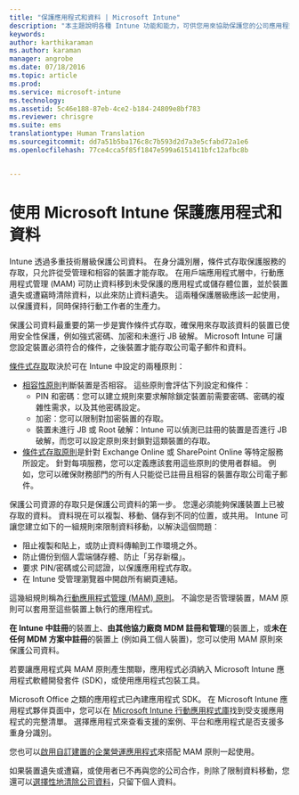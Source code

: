 ```yaml
---
title: "保護應用程式和資料 | Microsoft Intune"
description: "本主題說明各種 Intune 功能和能力，可供您用來協助保護您的公司應用程式與資料。"
keywords: 
author: karthikaraman
ms.author: karaman
manager: angrobe
ms.date: 07/18/2016
ms.topic: article
ms.prod: 
ms.service: microsoft-intune
ms.technology: 
ms.assetid: 5c46e188-87eb-4ce2-b184-24809e8bf783
ms.reviewer: chrisgre
ms.suite: ems
translationtype: Human Translation
ms.sourcegitcommit: dd7a51b5ba176c8c7b593d2d7a3e5cfabd72a1e6
ms.openlocfilehash: 77ce4cca5f85f1847e599a6151411bfc12afbc8b


---
```


# 使用 Microsoft Intune 保護應用程式和資料


Intune 透過多重技術層級保護公司資料。  在身分識別層，條件式存取保護服務的存取，只允許從受管理和相容的裝置才能存取。  在用戶端應用程式層中，行動應用程式管理 (MAM) 可防止資料移到未受保護的應用程式或儲存體位置，並於裝置遺失或遭竊時清除資料，以此來防止資料遺失。  這兩種保護層級應該一起使用，以保護資料，同時保持行動工作者的生產力。

保護公司資料最重要的第一步是實作條件式存取，確保用來存取該資料的裝置已使用安全性保護，例如強式密碼、加密和未進行 JB 破解。 Microsoft Intune 可讓您設定裝置必須符合的條件，之後裝置才能存取公司電子郵件和資料。

[條件式存取](restrict-access-to-email-and-o365-services-with-microsoft-intune.md)取決於可在 Intune 中設定的兩種原則：
- [相容性原則](introduction-to-device-compliance-policies-in-microsoft-intune.md)判斷裝置是否相容。 這些原則會評估下列設定和條件：
  - PIN 和密碼：您可以建立規則來要求解除鎖定裝置前需要密碼、密碼的複雜性需求，以及其他密碼設定。
  - 加密：您可以限制對加密裝置的存取。
  - 裝置未進行 JB 或 Root 破解：Intune 可以偵測已註冊的裝置是否進行 JB 破解，而您可以設定原則來封鎖對這類裝置的存取。
- [條件式存取原則](restrict-access-to-email-and-o365-services-with-microsoft-intune.md)是針對 Exchange Online 或 SharePoint Online 等特定服務所設定。 針對每項服務，您可以定義應該套用這些原則的使用者群組。 例如，您可以確保財務部門的所有人只能從已註冊且相容的裝置存取公司電子郵件。

保護公司資源的存取只是保護公司資料的第一步。 您還必須能夠保護裝置上已被存取的資料。 資料現在可以複製、移動、儲存到不同的位置，或共用。 Intune 可讓您建立如下的一組規則來限制資料移動，以解決這個問題︰
- 阻止複製和貼上，或防止資料傳輸到工作環境之外。
- 防止備份到個人雲端儲存體、防止「另存新檔」。
- 要求 PIN/密碼或公司認證，以保護應用程式存取。
- 在 Intune 受管理瀏覽器中開啟所有網頁連結。

這幾組規則稱為[行動應用程式管理 (MAM) 原則](protect-app-data-using-mobile-app-management-policies-with-microsoft-intune.md)。  不論您是否管理裝置，MAM 原則可以套用至這些裝置上執行的應用程式。  

**在 Intune 中註冊**的裝置上、**由其他協力廠商 MDM 註冊和管理**的裝置上，或**未在任何 MDM 方案中註冊**的裝置上 (例如員工個人裝置)，您可以使用 MAM 原則來保護公司資料。

若要讓應用程式與 MAM 原則產生關聯，應用程式必須納入 Microsoft Intune 應用程式軟體開發套件 (SDK)，或使用應用程式包裝工具。

Microsoft Office 之類的應用程式已內建應用程式 SDK。 在 Microsoft Intune 應用程式夥伴頁面中，您可以在 [Microsoft Intune 行動應用程式庫](https://www.microsoft.com/en-us/server-cloud/products/microsoft-intune/partners.aspx)找到受支援應用程式的完整清單。 選擇應用程式來查看支援的案例、平台和應用程式是否支援多重身分識別。

您也可以[啟用自訂建置的企業營運應用程式](decide-how-to-prepare-apps-for-mobile-application-management-with-microsoft-intune.md)來搭配 MAM 原則一起使用。

如果裝置遺失或遭竊，或使用者已不再與您的公司合作，則除了限制資料移動，您還可以[選擇性地清除公司資料](wipe-managed-company-app-data-with-microsoft-intune.md)，只留下個人資料。



<!--HONumber=Oct16_HO3-->


